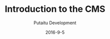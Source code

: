 ---
title: 'Introduction to the CMS'
sections:
    -
        template: richTextSection
        includeGrandchildren: false
        text: "<h2 id=\"content-pane\">Content pane</h2>\n\n<p>This is where all of the authored work, aka. <a href=\"/docs/content/\">Content</a>, is. From here you can create, delete, move, rename, copy and paste content to your heart&#39;s desire.</p>\n"
    -
        template: richTextSection
        includeGrandchildren: false
        text: "<h2 id=\"media\">Media</h2>\n\n<p>An asset library for your hosted files, such as images, videos, PDFs and whatnot.</p>\n"
    -
        template: richTextSection
        includeGrandchildren: false
        text: "<h2 id=\"forms\">Forms</h2>\n\n<p>If you need an input form on your website, you can create the model for it here and see a list of the user submitted input.</p>\n"
    -
        template: richTextSection
        includeGrandchildren: false
        text: "<h2 id=\"connections-scoped-\">Connections (scoped)</h2>\n\n<p>A list of endpoints and resources for your content. Connections can be set up to publish your content to other servers, provide statically hosted media and serve rendering templates.</p>\n"
    -
        template: richTextSection
        includeGrandchildren: false
        text: "<h2 id=\"schemas-scoped-\">Schemas (scoped)</h2>\n\n<p>A library of content structures. Here you define how your editable content looks and behaves. You can define schemas for both content nodes and fields.</p>\n"
    -
        template: richTextSection
        includeGrandchildren: false
        text: "<h2 id=\"users-scoped-\">Users (scoped)</h2>\n\n<p>All of the users connected to this project. Here you can edit scopes and remove/add new users.</p>\n"
    -
        template: richTextSection
        includeGrandchildren: false
        text: "<h2 id=\"settings-scoped-\">Settings (scoped)</h2>\n\n<p>The global project settings, such as which languages are in use.</p>\n"
    -
        template: richTextSection
        includeGrandchildren: false
        text: "<h2 id=\"main-menu\">Main menu</h2>\n\n<p>The main menu just has a few menu points:</p>\n\n<ul>\n\t<li>The user menu, for editing your info or logging out</li>\n\t<li>The dashboard link, for returning to the dashboard</li>\n\t<li>The language picker, if more then one language has been set up in the &quot;Settings&quot; pane</li>\n</ul>\n"
description: 'This is a quick overview of what you''re seeing when you first open up the CMS.'
level: beginner
meta:
    id: 41003afd7b3d02a2434516a6243a71eab1d1a30f
    parentId: bf70856caed6633b734d5b0e7b61a651305571f1
    language: en
date: '2016-9-5'
author: 'Putaitu Development'
permalink: /guides/introduction-to-the-cms/
layout: sectionPage
---